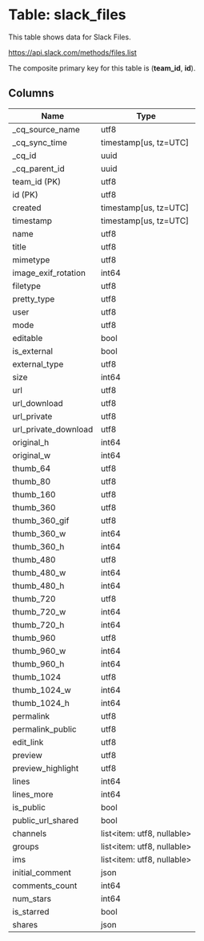 # Table: slack_files

This table shows data for Slack Files.

https://api.slack.com/methods/files.list

The composite primary key for this table is (**team_id**, **id**).

## Columns

| Name          | Type          |
| ------------- | ------------- |
|_cq_source_name|utf8|
|_cq_sync_time|timestamp[us, tz=UTC]|
|_cq_id|uuid|
|_cq_parent_id|uuid|
|team_id (PK)|utf8|
|id (PK)|utf8|
|created|timestamp[us, tz=UTC]|
|timestamp|timestamp[us, tz=UTC]|
|name|utf8|
|title|utf8|
|mimetype|utf8|
|image_exif_rotation|int64|
|filetype|utf8|
|pretty_type|utf8|
|user|utf8|
|mode|utf8|
|editable|bool|
|is_external|bool|
|external_type|utf8|
|size|int64|
|url|utf8|
|url_download|utf8|
|url_private|utf8|
|url_private_download|utf8|
|original_h|int64|
|original_w|int64|
|thumb_64|utf8|
|thumb_80|utf8|
|thumb_160|utf8|
|thumb_360|utf8|
|thumb_360_gif|utf8|
|thumb_360_w|int64|
|thumb_360_h|int64|
|thumb_480|utf8|
|thumb_480_w|int64|
|thumb_480_h|int64|
|thumb_720|utf8|
|thumb_720_w|int64|
|thumb_720_h|int64|
|thumb_960|utf8|
|thumb_960_w|int64|
|thumb_960_h|int64|
|thumb_1024|utf8|
|thumb_1024_w|int64|
|thumb_1024_h|int64|
|permalink|utf8|
|permalink_public|utf8|
|edit_link|utf8|
|preview|utf8|
|preview_highlight|utf8|
|lines|int64|
|lines_more|int64|
|is_public|bool|
|public_url_shared|bool|
|channels|list<item: utf8, nullable>|
|groups|list<item: utf8, nullable>|
|ims|list<item: utf8, nullable>|
|initial_comment|json|
|comments_count|int64|
|num_stars|int64|
|is_starred|bool|
|shares|json|